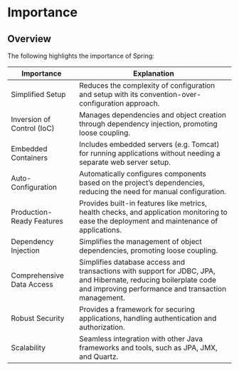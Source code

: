# Importance

## Overview
The following highlights the importance of Spring:

| Importance                 | Explanation                                                                                                                                                            |
|----------------------------|------------------------------------------------------------------------------------------------------------------------------------------------------------------------|
| Simplified Setup           | Reduces the complexity of configuration and setup with its convention-over-configuration approach.                                                                     |
| Inversion of Control (IoC) | Manages dependencies and object creation through dependency injection, promoting loose coupling.                                                                       |
| Embedded Containers        | Includes embedded servers (e.g. Tomcat) for running applications without needing a separate web server setup.                                                          |
| Auto-Configuration         | Automatically configures components based on the project’s dependencies, reducing the need for manual configuration.                                                   |
| Production-Ready Features  | Provides built-in features like metrics, health checks, and application monitoring to ease the deployment and maintenance of applications.                             |
| Dependency Injection       | Simplifies the management of object dependencies, promoting loose coupling.                                                                                            |
| Comprehensive Data Access  | Simplifies database access and transactions with support for JDBC, JPA, and Hibernate, reducing boilerplate code and improving performance and transaction management. |
| Robust Security            | Provides a framework for securing applications, handling authentication and authorization.                                                                             |
| Scalability                | Seamless integration with other Java frameworks and tools, such as JPA, JMX, and Quartz.                                                                               |
